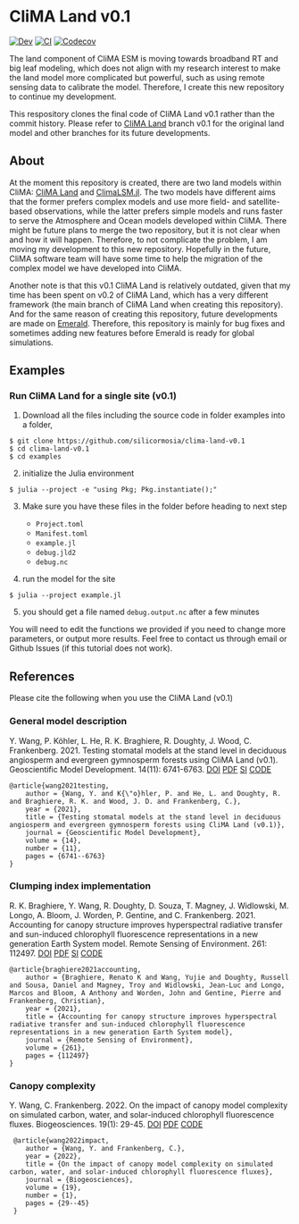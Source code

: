 # CliMA Land v0.1

[![Dev](https://img.shields.io/badge/docs-dev-blue.svg)](https://CUG-hydro.github.io/clima-land-v0.1/dev)
[![CI](https://github.com/CUG-hydro/clima-land-v0.1/actions/workflows/JuliaStable.yml/badge.svg)](https://github.com/CUG-hydro/clima-land-v0.1/actions/workflows/JuliaStable.yml)
[![Codecov](https://codecov.io/gh/CUG-hydro/clima-land-v0.1/branch/test/graph/badge.svg)](https://codecov.io/gh/CUG-hydro/clima-land-v0.1)


The land component of CliMA ESM is moving towards broadband RT and big leaf modeling, which does not align with my research interest to make the land model more complicated but powerful, such as using remote sensing data to calibrate the model. Therefore, I create this new repository to continue my development.

This respository clones the final code of CliMA Land v0.1 rather than the commit history. Please refer to [CliMA Land](https://github.com/CliMA/Land) branch v0.1 for the original land model and other branches for its future developments.


## About
At the moment this repository is created, there are two land models within CliMA: [CliMA Land](https://github.com/CliMA/Land) and [ClimaLSM.jl](https://github.com/CliMA/ClimaLSM.jl). The two models have different aims that the former prefers complex models and use more field- and satellite-based observations, while the latter prefers simple models and runs faster to serve the Atmosphere and Ocean models developed within CliMA. There might be future plans to merge the two repository, but it is not clear when and how it will happen. Therefore, to not complicate the problem, I am moving my development to this new repository. Hopefully in the future, CliMA software team will have some time to help the migration of the complex model we have developed into CliMA.

Another note is that this v0.1 CliMA Land is relatively outdated, given that my time has been spent on v0.2 of CliMA Land, which has a very different framework (the main branch of CliMA Land when creating this repository). And for the same reason of creating this repository, future developments are made on [Emerald](https://github.com/Yujie-W/Emerald). Therefore, this repository is mainly for bug fixes and sometimes adding new features before Emerald is ready for global simulations.


## Examples

### Run CliMA Land for a single site (v0.1)

1. Download all the files including the source code in folder examples into a folder,
```shell
$ git clone https://github.com/silicormosia/clima-land-v0.1
$ cd clima-land-v0.1
$ cd examples
```

2. initialize the Julia environment
```shell
$ julia --project -e "using Pkg; Pkg.instantiate();"
```

3. Make sure you have these files in the folder before heading to next step
   - `Project.toml`
   - `Manifest.toml`
   - `example.jl`
   - `debug.jld2`
   - `debug.nc`

4. run the model for the site
```shell
$ julia --project example.jl
```

5. you should get a file named `debug.output.nc` after a few minutes

You will need to edit the functions we provided if you need to change more parameters, or output more results. Feel free to contact us through email or Github Issues (if this tutorial does not work).


## References

Please cite the following when you use the CliMA Land (v0.1)

### General model description
Y. Wang, P. Köhler, L. He, R. K. Braghiere, R. Doughty, J. Wood, C. Frankenberg. 2021.
Testing stomatal models at the stand level in deciduous angiosperm and evergreen gymnosperm forests using CliMA Land (v0.1).
Geoscientific Model Development. 14(11): 6741-6763.
[DOI](https://doi.org/10.5194/gmd-14-6741-2021)
[PDF](https://github.com/Yujie-WANG/Published-Codes-Yujie-WANG/raw/master/publications/wang2021testing.pdf)
[SI](https://github.com/Yujie-WANG/Published-Codes-Yujie-WANG/raw/master/publications/wang2021testing-si.pdf)
[CODE](https://github.com/Yujie-WANG/Published-Codes-Yujie-WANG)

```
@article{wang2021testing,
    author = {Wang, Y. and K{\"o}hler, P. and He, L. and Doughty, R. and Braghiere, R. K. and Wood, J. D. and Frankenberg, C.},
    year = {2021},
    title = {Testing stomatal models at the stand level in deciduous angiosperm and evergreen gymnosperm forests using CliMA Land (v0.1)},
    journal = {Geoscientific Model Development},
    volume = {14},
    number = {11},
    pages = {6741--6763}
}
```

### Clumping index implementation
R. K. Braghiere, Y. Wang, R. Doughty, D. Souza, T. Magney, J. Widlowski, M. Longo, A. Bloom, J. Worden, P. Gentine, and C. Frankenberg. 2021.
Accounting for canopy structure improves hyperspectral radiative transfer and sun-induced chlorophyll fluorescence representations in a new generation Earth System model.
Remote Sensing of Environment. 261: 112497.
[DOI](https://doi.org/10.1016/j.rse.2021.112497)
[PDF](https://github.com/Yujie-WANG/Published-Codes-Yujie-WANG/raw/master/publications/braghiere2021accounting.pdf)
[SI](https://github.com/Yujie-WANG/Published-Codes-Yujie-WANG/raw/master/publications/braghiere2021accounting-si.pdf)
[CODE](https://github.com/Yujie-WANG/Published-Codes-Yujie-WANG)

```
@article{braghiere2021accounting,
    author = {Braghiere, Renato K and Wang, Yujie and Doughty, Russell and Sousa, Daniel and Magney, Troy and Widlowski, Jean-Luc and Longo, Marcos and Bloom, A Anthony and Worden, John and Gentine, Pierre and Frankenberg, Christian},
    year = {2021},
    title = {Accounting for canopy structure improves hyperspectral radiative transfer and sun-induced chlorophyll fluorescence representations in a new generation Earth System model},
    journal = {Remote Sensing of Environment},
    volume = {261},
    pages = {112497}
}
```

### Canopy complexity
Y. Wang, C. Frankenberg. 2022.
On the impact of canopy model complexity on simulated carbon, water, and solar-induced chlorophyll fluorescence fluxes.
Biogeosciences. 19(1): 29-45.
[DOI](https://doi.org/10.5194/bg-19-29-2022)
[PDF](https://github.com/Yujie-WANG/Published-Codes-Yujie-WANG/raw/master/publications/wang2022impact.pdf)
[CODE](https://github.com/Yujie-WANG/Published-Codes-Yujie-WANG)

```
 @article{wang2022impact,
 	author = {Wang, Y. and Frankenberg, C.},
 	year = {2022},
 	title = {On the impact of canopy model complexity on simulated carbon, water, and solar-induced chlorophyll fluorescence fluxes},
 	journal = {Biogeosciences},
 	volume = {19},
 	number = {1},
 	pages = {29--45}
 }
 ```
